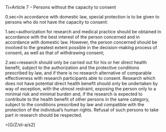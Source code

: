 Ti=Article 7 – Persons without the capacity to consent 

0.sec=In accordance with domestic law, special protection is to be given to persons who do not have the capacity to consent: 

1.sec=authorization for research and medical practice should be obtained in accordance with the best interest of the person concerned and in accordance with domestic law. However, the person concerned should be involved to the greatest extent possible in the decision-making process of consent, as well as that of withdrawing consent; 

2.sec=research should only be carried out for his or her direct health benefit, subject to the authorization and the protective conditions prescribed by law, and if there is no research alternative of comparable effectiveness with research participants able to consent. Research which does not have potential direct health benefit should only be undertaken by way of exception, with the utmost restraint, exposing the person only to a minimal risk and minimal burden and, if the research is expected to contribute to the health benefit of other persons in the same category, subject to the conditions prescribed by law and compatible with the protection of the individual’s human rights. Refusal of such persons to take part in research should be respected. 

=[G/Z/ol-a/s2]
